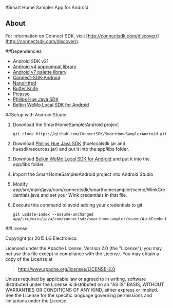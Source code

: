 #Smart Home Sampler App for Android

## About
For information on Connect SDK, visit [http://connectsdk.com/discover/](http://connectsdk.com/discover/).

##Dependencies
- Android SDK v21
- [Android v4 appcompat library](http://developer.android.com/tools/support-library/features.html#v4-appcompat)
- [Android v7 palette library](http://developer.android.com/tools/support-library/features.html#v7-palette)
- [Connect-SDK-Android](https://github.com/ConnectSDK/Connect-SDK-Android)
- [NanoHttpd](https://github.com/NanoHttpd/nanohttpd)
- [Butter Knife](http://jakewharton.github.io/butterknife/)
- [Picasso](http://square.github.io/picasso/)
- [Philips Hue Java SDK](http://www.developers.meethue.com/documentation/java-multi-platform-and-android-sdk)
- [Belkin WeMo Local SDK for Android](http://developers.belkin.com/wemo/sdk)

##Setup with Android Studio
1. Download the SmartHomeSamplerAndroid project
    ```
    git clone https://github.com/ConnectSDK/SmartHomeSamplerAndroid.git
    ```
    
2. Download [Philips Hue Java SDK](http://www.developers.meethue.com/documentation/java-multi-platform-and-android-sdk) (huelocalsdk.jar and huesdkresources.jar) and put it into the app/libs folder.
3. Download [Belkin WeMo Local SDK for Android](http://developers.belkin.com/wemo/sdk) and put it into the app/libs folder.
4. Import the SmartHomeSamplerAndroid project into Android Studio
5. Modify app/src/main/java/com/connectsdk/smarthomesampler/scene/WinkCredentials.java and set your Wink credentials in that file.
6. Execute this command to avoid adding your credentials to git
    ```
    git update-index --assume-unchanged app/src/main/java/com/connectsdk/smarthomesampler/scene/WinkCredentials.java
    ```

##License

Copyright (c) 2015 LG Electronics.

Licensed under the Apache License, Version 2.0 (the "License");
you may not use this file except in compliance with the License.
You may obtain a copy of the License at

> http://www.apache.org/licenses/LICENSE-2.0

Unless required by applicable law or agreed to in writing, software
distributed under the License is distributed on an "AS IS" BASIS,
WITHOUT WARRANTIES OR CONDITIONS OF ANY KIND, either express or implied.
See the License for the specific language governing permissions and
limitations under the License.